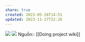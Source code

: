 ```yaml
---
share: true
created: 2023-05-26T14:51
updated: 2023-11-27T22:26
---
```

![](http://wiki.doing-projects.org/images/thumb/9/91/Design_thinking_techniques_that_can_be_used_to_deal_with_the_categories.PNG/450px-Design_thinking_techniques_that_can_be_used_to_deal_with_the_categories.PNG)
![](http://wiki.doing-projects.org/images/2/2c/Johari_Window.PNG)
Nguồn:: [[Doing project wiki]]
